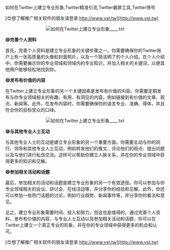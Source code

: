 如何在Twitter上建立专业形象,Twitter精准引流,Twitter霸屏工具,Twitter筛号

[😍想了解推广相关软件的朋友请登录 http://www.vst.tw](http://www.vst.tw)

 <center><img src="https://vst.tw/MP4/tuiguang/png/8.png" alt="如何在Twitter上建立专业形象____.txt"></center>

**😄完善个人资料**

首先，完善个人资料是建立专业形象的关键步骤之一。你需要确保你的Twitter账户上有一张高质量的头像和封面照片，以及一个简洁明了的个人介绍。在个人介绍中，你需要展示你的专业领域和领域内的专业知识，并加入相关的关键词，以便其他用户能够轻松地找到你。

**😄发布有价值的内容**

在Twitter上建立专业形象的另一个关键因素是发布有价值的内容。你需要定期发布与你专业领域相关的有趣、有用、有洞见的内容，例如链接到有价值的文章、观点、新闻等。此外，在发布内容时，你需要确保你的语言专业、准确、得体，并且符合你的目标受众的口味。

 <center><img src="https://vst.tw/MP4/tuiguang/png/7.png" alt="如何在Twitter上建立专业形象____.txt"></center>

**😄与其他专业人士互动**

与其他专业人士的互动是建立专业形象的另一个重要方面。你需要主动与你的同行、领导和其他专业人士互动，例如转发他们的推文、评论他们的观点、提出问题以及与他们进行私信交流。这样可以帮助你建立人脉关系，并在你的专业领域中获得更多的知识和见解。

**😄参加相关活动和话题**

最后，参加相关的活动和话题是建立专业形象的另一个有效途径。你可以参加与你专业领域相关的会议、研讨会、在线活动等，并分享你的经验和见解。此外，你还可以参加一些热门话题的讨论，例如行业趋势、新闻事件等，并分享你的看法和意见。

总之，建立专业形象需要时间、投入和努力，但这也是值得的。通过完善个人资料、发布有价值的内容、与专业人士互动以及参加相关活动和话题，你可以在Twitter上建立一个真正专业的形象，并在你的专业领域中获得更多的机会和认可。

[😍想了解推广相关软件的朋友请登录 http://www.vst.tw](http://www.vst.tw)



